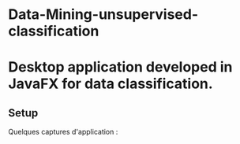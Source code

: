 # Data-Mining-unsupervised-classification

# Desktop application developed in JavaFX for data classification.
##                             Setup


Quelques captures d'application :
